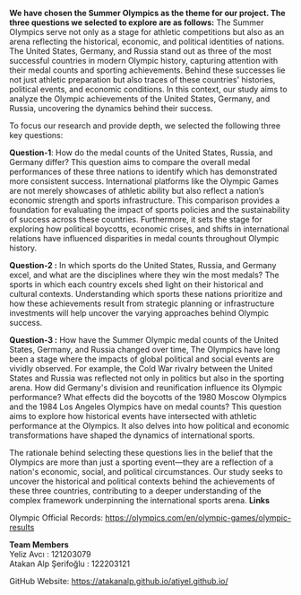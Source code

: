 **We have chosen the Summer Olympics as the theme for our project. The three questions we selected to
explore are as follows:**
The Summer Olympics serve not only as a stage for athletic competitions but also as an arena reflecting the
historical, economic, and political identities of nations. The United States, Germany, and Russia stand out as
three of the most successful countries in modern Olympic history, capturing attention with their medal counts and 
sporting achievements. Behind these successes lie not just athletic preparation but also traces of these countries' histories,
political events, and economic conditions. In this context, our study aims to analyze the Olympic achievements 
of the United States, Germany, and Russia, uncovering the dynamics behind their success.

To focus our research and provide depth, we selected the following three key questions:

**Question-1**: How do the medal counts of the United States, Russia, and Germany differ?
This question aims to compare the overall medal performances of these three nations to identify 
which has demonstrated more consistent success. International platforms like the Olympic Games are 
not merely showcases of athletic ability but also reflect a nation’s economic strength and sports infrastructure.
This comparison provides a foundation for evaluating the impact of sports policies and the sustainability of success 
across these countries. Furthermore, it sets the stage for exploring how political boycotts, economic crises,
and shifts in international relations have influenced disparities in medal counts throughout Olympic history.


**Question-2 :** In which sports do the United States, Russia, and Germany excel, and what are the disciplines where they win the most medals?
The sports in which each country excels shed light on their historical and cultural contexts. 
Understanding which sports these nations prioritize and how these achievements result from strategic planning or infrastructure investments will help
uncover the varying approaches behind Olympic success.

**Question-3 :** How have the Summer Olympic medal counts of the United States, Germany, and Russia changed over time, 
The Olympics have long been a stage where the impacts of global political and social events are vividly observed. For example, the Cold War rivalry between the United States and Russia was reflected not only in politics but also in the sporting arena. How did Germany's division and reunification influence its Olympic performance? What effects did the boycotts of the 1980 Moscow Olympics and the 1984 Los Angeles Olympics have on medal counts? This question aims to explore how historical events have intersected with athletic performance at the Olympics. It also delves into how political and economic transformations have shaped the dynamics of international sports.


The rationale behind selecting these questions lies in the belief that the Olympics are more than just a sporting event—they are a reflection of a nation's economic, social, and political circumstances. Our study seeks to uncover the historical and political contexts behind the achievements of these three countries, contributing to a deeper understanding of the complex framework underpinning the international sports arena.
**Links**

Olympic Official Records: https://olympics.com/en/olympic-games/olympic-results<br>


**Team Members**<br>
Yeliz Avcı : 121203079<br>
Atakan Alp Şerifoğlu : 122203121<br>

GitHub Website: https://atakanalp.github.io/atiyel.github.io/<br>


